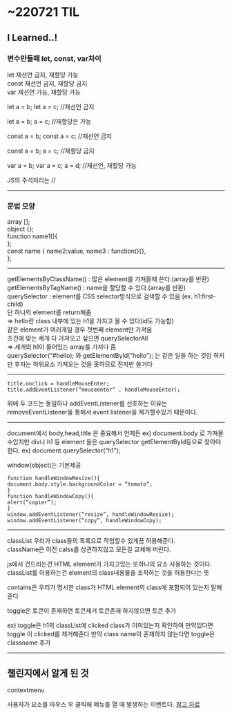 # ~220721 TIL

## I Learned..!

### 변수만들때 let, const, var차이

let 재선언 금지, 재할당 가능  
const 재선언 금지, 재할당 금지  
var 재선언 가능, 재할당 가능

let a = b;
let a = c;
//재선언 금지

let a = b;
a = c;
//재할당은 가능

const a = b;
const a = c;
//재선언 금지

const a = b;
a = c;
//재할당 금지

var a = b;
var a = c;
a = d;
//재선언, 재할당 가능

JS의 주석처리는 //

---

### 문법 모양

array [];  
object {};  
function name1(){  
};  
const name {
name2:value,
name3 : function(){},  
};

---

getElementsByClassName() : 많은 element를 가져올때 쓴다.(array를 반환)  
getElementsByTagName() : name을 할당할 수 있다.(array를 반환)  
querySelector : element를 CSS selector방식으로 검색할 수 있음 (ex. h1:first-child)  
단 하나의 element를 return해줌  
⇒ hello란 class 내부에 있는 h1을 가지고 올 수 있다(id도 가능함)  
같은 element가 여러개일 경우 첫번째 element만 가져옴  
조건에 맞는 세개 다 가져오고 싶으면 querySelectorAll  
⇒ 세개의 h1이 들어있는 array를 가져다 줌  
querySelector("#hello); 와 getElementById("hello"); 는 같은 일을 하는 것임 하지만 후자는 하위요소 가져오는 것을 못하므로 전자만 쓸거다

---

    title.onclick = handleMouseEnter;
    title.addEventListener(“mouseenter” , handleMouseEnter);

위에 두 코드는 동일하나 addEventListener를 선호하는 이유는
removeEventListener을 통해서 event listener을 제거할수있기 때문이다.

---

document에서 body,head,title 은 중요해서 언제든
ex) document.body 로 가져올수있지만
div나 h1 등 element 들은 querySelector getElementById등으로 찾아야한다.
ex) document.querySelector(“h1”);

window(object)는 기본제공

    function handleWindowResize(){
    document.body.style.backgroundColor = “tomato”;
    }
    function handleWindowCopy(){
    alert(“copier”);
    }
    window.addEventListener(“resize”, handleWindowResize);
    window.addEventListener(“copy”, handleWindowCopy);

---

classList 우리가 class들의 목록으로 작업할수 있게끔 허용해준다.  
className은 이전 calss를 상관하지않고 모든걸 교체해 버린다.

js에서 건드리는건 HTML element가 가지고있는 또하나의 요소 사용하는 것이다.
classList를 이용하는건 element의 class내용물을 조작하는 것을 허용한다는 뜻

contains은 우리가 명시한 class가 HTML element의 class에 포함되어 있는지 말해준다

toggle은 토큰이 존재하면 토큰제거
토큰존재 하지않으면 토큰 추가

ex)
toggle은 h1의 classList에 clicked class가 이미있는지 확인하여
만약있다면 toggle 이 clicked를 제거해준다
만약 class name이 존재하지 않는다면 toggle은 classname 추가

---

## 챌린지에서 알게 된 것

contextmenu

사용자가 요소를 마우스 우 클릭해 메뉴를 열 때 발생하는 이벤트다. [참고 자료](https://developer.mozilla.org/en-US/docs/Web/API/Element/contextmenu_event)
